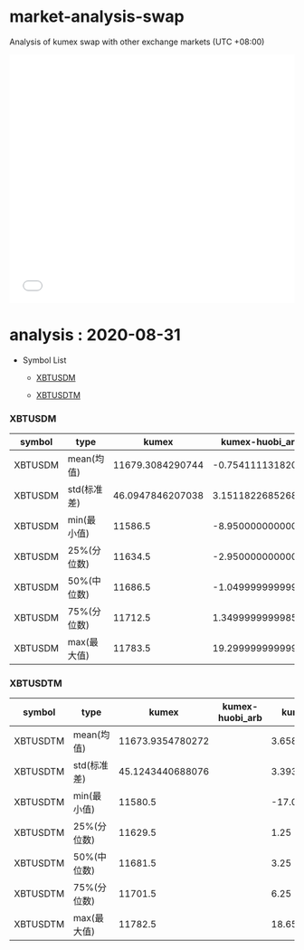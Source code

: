 # market-analysis-swap
Analysis of kumex swap with other exchange markets (UTC +08:00)

<iframe width="100%" height="440" src="./data.html" frameborder="no" border="0" scrolling="no"></iframe>

# analysis : 2020-08-31
* Symbol List

  * [XBTUSDM](#xbtusdm)

  * [XBTUSDTM](#xbtusdtm)


### XBTUSDM

symbol|type|kumex|kumex-huobi_arb|kumex-okex_arb
---|---|---|---|---
XBTUSDM | mean(均值) | 11679.3084290744 | -0.7541111318209 | 2.03305421101215
XBTUSDM | std(标准差) | 46.0947846207038 | 3.15118226852683 | 2.63763902859448
XBTUSDM | min(最小值) | 11586.5 | -8.95000000000073 | -16
XBTUSDM | 25%(分位数) | 11634.5 | -2.95000000000073 | 0.450000000000728
XBTUSDM | 50%(中位数) | 11686.5 | -1.04999999999927 | 2.04999999999927
XBTUSDM | 75%(分位数) | 11712.5 | 1.34999999999854 | 4.04999999999927
XBTUSDM | max(最大值) | 11783.5 | 19.2999999999993 | 35.3499999999985


### XBTUSDTM

symbol|type|kumex|kumex-huobi_arb|kumex-okex_arb
---|---|---|---|---
XBTUSDTM | mean(均值) | 11673.9354780272 |  | 3.65812326688159
XBTUSDTM | std(标准差) | 45.1243440688076 |  | 3.3935349656795
XBTUSDTM | min(最小值) | 11580.5 |  | -17.0499999999993
XBTUSDTM | 25%(分位数) | 11629.5 |  | 1.25
XBTUSDTM | 50%(中位数) | 11681.5 |  | 3.25
XBTUSDTM | 75%(分位数) | 11701.5 |  | 6.25
XBTUSDTM | max(最大值) | 11782.5 |  | 18.6500000000015

